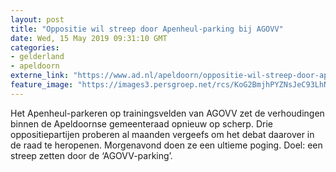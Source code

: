 ```yaml
---
layout: post
title: "Oppositie wil streep door Apenheul-parking bij AGOVV"
date: Wed, 15 May 2019 09:31:10 GMT
categories: 
- gelderland 
- apeldoorn 
externe_link: "https://www.ad.nl/apeldoorn/oppositie-wil-streep-door-apenheul-parking-bij-agovv~a29377ba/"
feature_image: "https://images3.persgroep.net/rcs/KoG2BmjhPYZNsJeC93LhNzRsopE/diocontent/130367682/_fitwidth/400/?appId=21791a8992982cd8da851550a453bd7f&quality=0.7"
---
```


Het Apenheul-parkeren op trainingsvelden van AGOVV zet de verhoudingen binnen de Apeldoornse gemeenteraad opnieuw op scherp. Drie oppositiepartijen proberen al maanden vergeefs om het debat daarover in de raad te heropenen. Morgenavond doen ze een ultieme poging. Doel: een streep zetten door de ‘AGOVV-parking’.

